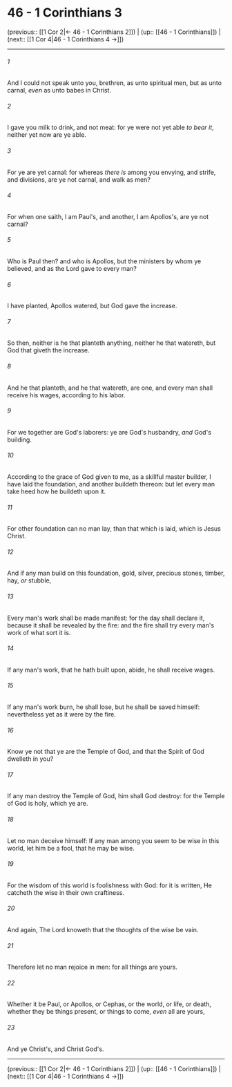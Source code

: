 # 46 - 1 Corinthians 3

(previous:: [[1 Cor 2|← 46 - 1 Corinthians 2]]) | (up:: [[46 - 1 Corinthians]]) | (next:: [[1 Cor 4|46 - 1 Corinthians 4 →]])

***


###### 1 
And I could not speak unto you, brethren, as unto spiritual men, but as unto carnal, _even_ as unto babes in Christ. 

###### 2 
I gave you milk to drink, and not meat: for ye were not yet able _to bear it_, neither yet now are ye able. 

###### 3 
For ye are yet carnal: for whereas _there is_ among you envying, and strife, and divisions, are ye not carnal, and walk as men? 

###### 4 
For when one saith, I am Paul's, and another, I am Apollos's, are ye not carnal? 

###### 5 
Who is Paul then? and who is Apollos, but the ministers by whom ye believed, and as the Lord gave to every man? 

###### 6 
I have planted, Apollos watered, but God gave the increase. 

###### 7 
So then, neither is he that planteth anything, neither he that watereth, but God that giveth the increase. 

###### 8 
And he that planteth, and he that watereth, are one, and every man shall receive his wages, according to his labor. 

###### 9 
For we together are God's laborers: ye are God's husbandry, _and_ God's building. 

###### 10 
According to the grace of God given to me, as a skillful master builder, I have laid the foundation, and another buildeth thereon: but let every man take heed how he buildeth upon it. 

###### 11 
For other foundation can no man lay, than that which is laid, which is Jesus Christ. 

###### 12 
And if any man build on this foundation, gold, silver, precious stones, timber, hay, _or_ stubble, 

###### 13 
Every man's work shall be made manifest: for the day shall declare it, because it shall be revealed by the fire: and the fire shall try every man's work of what sort it is. 

###### 14 
If any man's work, that he hath built upon, abide, he shall receive wages. 

###### 15 
If any man's work burn, he shall lose, but he shall be saved himself: nevertheless yet as it were by the fire. 

###### 16 
Know ye not that ye are the Temple of God, and that the Spirit of God dwelleth in you? 

###### 17 
If any man destroy the Temple of God, him shall God destroy: for the Temple of God is holy, which ye are. 

###### 18 
Let no man deceive himself: If any man among you seem to be wise in this world, let him be a fool, that he may be wise. 

###### 19 
For the wisdom of this world is foolishness with God: for it is written, He catcheth the wise in their own craftiness. 

###### 20 
And again, The Lord knoweth that the thoughts of the wise be vain. 

###### 21 
Therefore let no man rejoice in men: for all things are yours. 

###### 22 
Whether it be Paul, or Apollos, or Cephas, or the world, or life, or death, whether they be things present, or things to come, _even_ all are yours, 

###### 23 
And ye Christ's, and Christ God's.

***

(previous:: [[1 Cor 2|← 46 - 1 Corinthians 2]]) | (up:: [[46 - 1 Corinthians]]) | (next:: [[1 Cor 4|46 - 1 Corinthians 4 →]])
